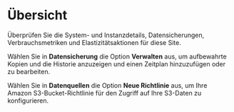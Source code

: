 Übersicht
=========

Überprüfen Sie die System- und Instanzdetails, Datensicherungen, Verbrauchsmetriken und Elastizitätsaktionen für diese Site.

Wählen Sie in **Datensicherung** die Option **Verwalten** aus, um aufbewahrte Kopien und die Historie anzuzeigen und einen Zeitplan hinzuzufügen oder zu bearbeiten.

Wählen Sie in **Datenquellen** die Option **Neue Richtlinie** aus, um Ihre Amazon S3-Bucket-Richtlinie für den Zugriff auf Ihre S3-Daten zu konfigurieren.
